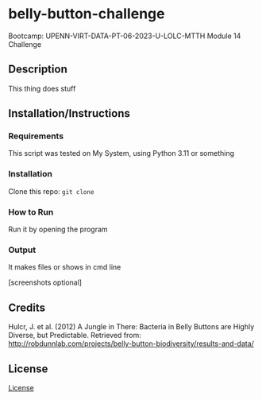 # belly-button-challenge
Bootcamp: UPENN-VIRT-DATA-PT-06-2023-U-LOLC-MTTH Module 14 Challenge

## Description
This thing does stuff

## Installation/Instructions
### Requirements
This script was tested on My System, using Python 3.11 or something

### Installation
Clone this repo: `git clone `

### How to Run
Run it by opening the program

### Output
It makes files or shows in cmd line

[screenshots optional]

## Credits
Hulcr, J. et al. (2012) A Jungle in There: Bacteria in Belly Buttons are Highly Diverse, but Predictable. Retrieved from: <http://robdunnlab.com/projects/belly-button-biodiversity/results-and-data/>

## License
[License](LICENSE)
